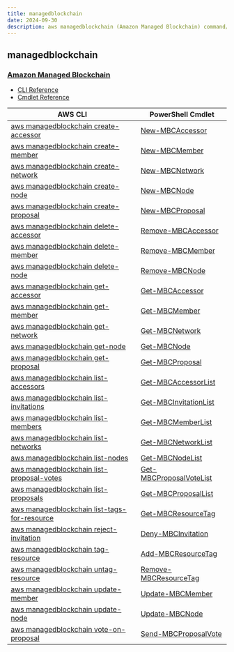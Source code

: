 ```yaml
---
title: managedblockchain
date: 2024-09-30
description: aws managedblockchain (Amazon Managed Blockchain) command/cmdlet list.
---
```


## managedblockchain

### [Amazon Managed Blockchain](https://aws.amazon.com/managed-blockchain/)

* [CLI Reference](https://awscli.amazonaws.com/v2/documentation/api/latest/reference/managedblockchain/index.html)
* [Cmdlet Reference](https://docs.aws.amazon.com/powershell/latest/reference/items/Amazon_Managed_Blockchain_cmdlets.html)

|AWS CLI|PowerShell Cmdlet|
|----|----|
|[aws managedblockchain create-accessor](https://awscli.amazonaws.com/v2/documentation/api/latest/reference/managedblockchain/create-accessor.html)|[New-MBCAccessor](https://docs.aws.amazon.com/powershell/latest/reference/items/New-MBCAccessor.html)|
|[aws managedblockchain create-member](https://awscli.amazonaws.com/v2/documentation/api/latest/reference/managedblockchain/create-member.html)|[New-MBCMember](https://docs.aws.amazon.com/powershell/latest/reference/items/New-MBCMember.html)|
|[aws managedblockchain create-network](https://awscli.amazonaws.com/v2/documentation/api/latest/reference/managedblockchain/create-network.html)|[New-MBCNetwork](https://docs.aws.amazon.com/powershell/latest/reference/items/New-MBCNetwork.html)|
|[aws managedblockchain create-node](https://awscli.amazonaws.com/v2/documentation/api/latest/reference/managedblockchain/create-node.html)|[New-MBCNode](https://docs.aws.amazon.com/powershell/latest/reference/items/New-MBCNode.html)|
|[aws managedblockchain create-proposal](https://awscli.amazonaws.com/v2/documentation/api/latest/reference/managedblockchain/create-proposal.html)|[New-MBCProposal](https://docs.aws.amazon.com/powershell/latest/reference/items/New-MBCProposal.html)|
|[aws managedblockchain delete-accessor](https://awscli.amazonaws.com/v2/documentation/api/latest/reference/managedblockchain/delete-accessor.html)|[Remove-MBCAccessor](https://docs.aws.amazon.com/powershell/latest/reference/items/Remove-MBCAccessor.html)|
|[aws managedblockchain delete-member](https://awscli.amazonaws.com/v2/documentation/api/latest/reference/managedblockchain/delete-member.html)|[Remove-MBCMember](https://docs.aws.amazon.com/powershell/latest/reference/items/Remove-MBCMember.html)|
|[aws managedblockchain delete-node](https://awscli.amazonaws.com/v2/documentation/api/latest/reference/managedblockchain/delete-node.html)|[Remove-MBCNode](https://docs.aws.amazon.com/powershell/latest/reference/items/Remove-MBCNode.html)|
|[aws managedblockchain get-accessor](https://awscli.amazonaws.com/v2/documentation/api/latest/reference/managedblockchain/get-accessor.html)|[Get-MBCAccessor](https://docs.aws.amazon.com/powershell/latest/reference/items/Get-MBCAccessor.html)|
|[aws managedblockchain get-member](https://awscli.amazonaws.com/v2/documentation/api/latest/reference/managedblockchain/get-member.html)|[Get-MBCMember](https://docs.aws.amazon.com/powershell/latest/reference/items/Get-MBCMember.html)|
|[aws managedblockchain get-network](https://awscli.amazonaws.com/v2/documentation/api/latest/reference/managedblockchain/get-network.html)|[Get-MBCNetwork](https://docs.aws.amazon.com/powershell/latest/reference/items/Get-MBCNetwork.html)|
|[aws managedblockchain get-node](https://awscli.amazonaws.com/v2/documentation/api/latest/reference/managedblockchain/get-node.html)|[Get-MBCNode](https://docs.aws.amazon.com/powershell/latest/reference/items/Get-MBCNode.html)|
|[aws managedblockchain get-proposal](https://awscli.amazonaws.com/v2/documentation/api/latest/reference/managedblockchain/get-proposal.html)|[Get-MBCProposal](https://docs.aws.amazon.com/powershell/latest/reference/items/Get-MBCProposal.html)|
|[aws managedblockchain list-accessors](https://awscli.amazonaws.com/v2/documentation/api/latest/reference/managedblockchain/list-accessors.html)|[Get-MBCAccessorList](https://docs.aws.amazon.com/powershell/latest/reference/items/Get-MBCAccessorList.html)|
|[aws managedblockchain list-invitations](https://awscli.amazonaws.com/v2/documentation/api/latest/reference/managedblockchain/list-invitations.html)|[Get-MBCInvitationList](https://docs.aws.amazon.com/powershell/latest/reference/items/Get-MBCInvitationList.html)|
|[aws managedblockchain list-members](https://awscli.amazonaws.com/v2/documentation/api/latest/reference/managedblockchain/list-members.html)|[Get-MBCMemberList](https://docs.aws.amazon.com/powershell/latest/reference/items/Get-MBCMemberList.html)|
|[aws managedblockchain list-networks](https://awscli.amazonaws.com/v2/documentation/api/latest/reference/managedblockchain/list-networks.html)|[Get-MBCNetworkList](https://docs.aws.amazon.com/powershell/latest/reference/items/Get-MBCNetworkList.html)|
|[aws managedblockchain list-nodes](https://awscli.amazonaws.com/v2/documentation/api/latest/reference/managedblockchain/list-nodes.html)|[Get-MBCNodeList](https://docs.aws.amazon.com/powershell/latest/reference/items/Get-MBCNodeList.html)|
|[aws managedblockchain list-proposal-votes](https://awscli.amazonaws.com/v2/documentation/api/latest/reference/managedblockchain/list-proposal-votes.html)|[Get-MBCProposalVoteList](https://docs.aws.amazon.com/powershell/latest/reference/items/Get-MBCProposalVoteList.html)|
|[aws managedblockchain list-proposals](https://awscli.amazonaws.com/v2/documentation/api/latest/reference/managedblockchain/list-proposals.html)|[Get-MBCProposalList](https://docs.aws.amazon.com/powershell/latest/reference/items/Get-MBCProposalList.html)|
|[aws managedblockchain list-tags-for-resource](https://awscli.amazonaws.com/v2/documentation/api/latest/reference/managedblockchain/list-tags-for-resource.html)|[Get-MBCResourceTag](https://docs.aws.amazon.com/powershell/latest/reference/items/Get-MBCResourceTag.html)|
|[aws managedblockchain reject-invitation](https://awscli.amazonaws.com/v2/documentation/api/latest/reference/managedblockchain/reject-invitation.html)|[Deny-MBCInvitation](https://docs.aws.amazon.com/powershell/latest/reference/items/Deny-MBCInvitation.html)|
|[aws managedblockchain tag-resource](https://awscli.amazonaws.com/v2/documentation/api/latest/reference/managedblockchain/tag-resource.html)|[Add-MBCResourceTag](https://docs.aws.amazon.com/powershell/latest/reference/items/Add-MBCResourceTag.html)|
|[aws managedblockchain untag-resource](https://awscli.amazonaws.com/v2/documentation/api/latest/reference/managedblockchain/untag-resource.html)|[Remove-MBCResourceTag](https://docs.aws.amazon.com/powershell/latest/reference/items/Remove-MBCResourceTag.html)|
|[aws managedblockchain update-member](https://awscli.amazonaws.com/v2/documentation/api/latest/reference/managedblockchain/update-member.html)|[Update-MBCMember](https://docs.aws.amazon.com/powershell/latest/reference/items/Update-MBCMember.html)|
|[aws managedblockchain update-node](https://awscli.amazonaws.com/v2/documentation/api/latest/reference/managedblockchain/update-node.html)|[Update-MBCNode](https://docs.aws.amazon.com/powershell/latest/reference/items/Update-MBCNode.html)|
|[aws managedblockchain vote-on-proposal](https://awscli.amazonaws.com/v2/documentation/api/latest/reference/managedblockchain/vote-on-proposal.html)|[Send-MBCProposalVote](https://docs.aws.amazon.com/powershell/latest/reference/items/Send-MBCProposalVote.html)|

